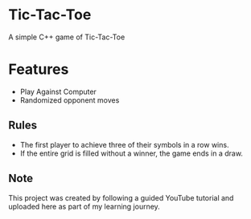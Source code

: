 # Tic-Tac-Toe
A simple C++ game of Tic-Tac-Toe

# Features
- Play Against Computer
- Randomized opponent moves

## Rules
- The first player to achieve three of their symbols in a row wins.
- If the entire grid is filled without a winner, the game ends in a draw.

## Note
This project was created by following a guided YouTube tutorial and uploaded here as part of my learning journey.
